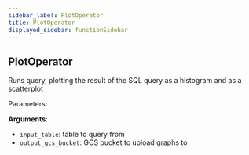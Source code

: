 ```yaml
---
sidebar_label: PlotOperator
title: PlotOperator
displayed_sidebar: functionSidebar
---
```


## PlotOperator

Runs query, plotting the result of the SQL query as a histogram and as a scatterplot

Parameters:

**Arguments**:

- `input_table`: table to query from
- `output_gcs_bucket`: GCS bucket to upload graphs to

